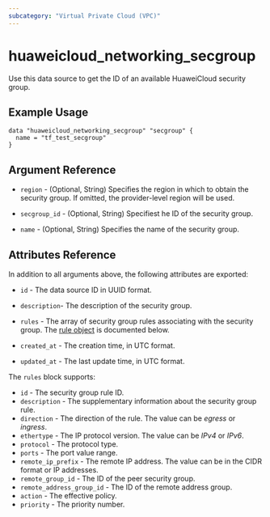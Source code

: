 ```yaml
---
subcategory: "Virtual Private Cloud (VPC)"
---
```


# huaweicloud_networking_secgroup

Use this data source to get the ID of an available HuaweiCloud security group.

## Example Usage

```hcl
data "huaweicloud_networking_secgroup" "secgroup" {
  name = "tf_test_secgroup"
}
```

## Argument Reference

* `region` - (Optional, String) Specifies the region in which to obtain the security group. If omitted, the
  provider-level region will be used.

* `secgroup_id` - (Optional, String) Specifiest he ID of the security group.

* `name` - (Optional, String) Specifies the name of the security group.

## Attributes Reference

In addition to all arguments above, the following attributes are exported:

* `id` - The data source ID in UUID format.

* `description`- The description of the security group.

* `rules` - The array of security group rules associating with the security group.
  The [rule object](#security_group_rule) is documented below.

* `created_at` - The creation time, in UTC format.

* `updated_at` - The last update time, in UTC format.

<a name="security_group_rule"></a>
The `rules` block supports:

* `id` - The security group rule ID.
* `description` - The supplementary information about the security group rule.
* `direction` - The direction of the rule. The value can be *egress* or *ingress*.
* `ethertype` - The IP protocol version. The value can be *IPv4* or *IPv6*.
* `protocol` - The protocol type.
* `ports` - The port value range.
* `remote_ip_prefix` - The remote IP address. The value can be in the CIDR format or IP addresses.
* `remote_group_id` - The ID of the peer security group.
* `remote_address_group_id` - The ID of the remote address group.
* `action` - The effective policy.
* `priority` - The priority number.
